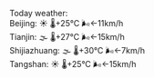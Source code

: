 Today weather:  
Beijing: ☀️   🌡️+25°C 🌬️←11km/h  
Tianjin: 🌫  🌡️+27°C 🌬️←15km/h  
Shijiazhuang: 🌫  🌡️+30°C 🌬️←7km/h  
Tangshan: ☀️   🌡️+25°C 🌬️←15km/h  
